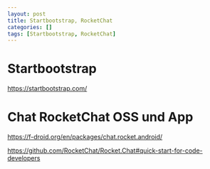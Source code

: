 ```yaml
---
layout: post
title: Startbootstrap, RocketChat
categories: []
tags: [Startbootstrap, RocketChat]
--- 
```


# Startbootstrap

<https://startbootstrap.com/>

# Chat RocketChat OSS und App

<https://f-droid.org/en/packages/chat.rocket.android/>

<https://github.com/RocketChat/Rocket.Chat#quick-start-for-code-developers>